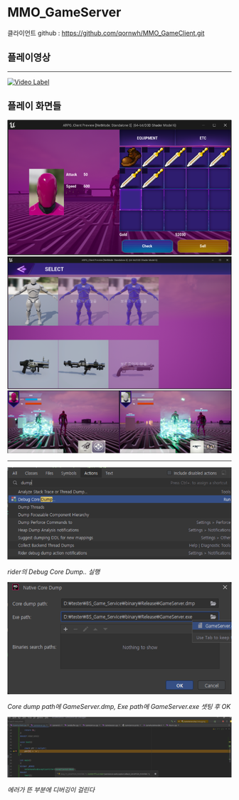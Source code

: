 ﻿# MMO_GameServer

클라이언트 github : https://github.com/qornwh/MMO_GameClient.git

## 플레이영상

---

[![Video Label](https://img.youtube.com/vi/iSU0Be_88D8/0.jpg)](https://youtu.be/iSU0Be_88D8)

## 플레이 화면들

![3번](https://github.com/qornwh/MMO_GameServer/blob/main/스크린샷-2024-09-01-150818.png)
![3번](https://github.com/qornwh/MMO_GameServer/blob/main/스크린샷-2024-09-01-112807.png)
![3번](https://github.com/qornwh/MMO_GameServer/blob/main/스크린샷-2024-09-01-145811.png)

---

![3번](https://github.com/qornwh/GameServerProject/blob/main/dump1.png)

_rider의 Debug Core Dump.. 실행_

![4번](https://github.com/qornwh/GameServerProject/blob/main/dump2.png)

_Core dump path에 GameServer.dmp, Exe path에 GameServer.exe 셋팅 후 OK_

![5번](https://github.com/qornwh/GameServerProject/blob/main/dump3.png)

_에러가 뜬 부분에 디버깅이 걸린다_
